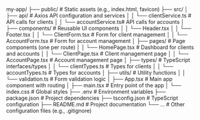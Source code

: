 my-app/
├── public/                  # Static assets (e.g., index.html, favicon)
├── src/
│   ├── api/                 # Axios API configuration and services
│   │   └── clientService.ts # API calls for clients
│   │   └── accountService.ts# API calls for accounts
│   ├── components/          # Reusable UI components
│   │   └── Header.tsx
│   │   └── Footer.tsx
│   │   └── ClientForm.tsx   # Form for client management
│   │   └── AccountForm.tsx  # Form for account management
│   ├── pages/               # Page components (one per route)
│   │   └── HomePage.tsx     # Dashboard for clients and accounts
│   │   └── ClientPage.tsx   # Client management page
│   │   └── AccountPage.tsx  # Account management page
│   ├── types/               # TypeScript interfaces/types
│   │   └── clientTypes.ts   # Types for clients
│   │   └── accountTypes.ts  # Types for accounts
│   ├── utils/               # Utility functions
│   │   └── validation.ts    # Form validation logic
│   ├── App.tsx              # Main app component with routing
│   ├── main.tsx             # Entry point of the app
│   └── index.css            # Global styles
├── .env                     # Environment variables
├── package.json             # Project dependencies
├── tsconfig.json            # TypeScript configuration
├── README.md                # Project documentation
└── ...                      # Other configuration files (e.g., .gitignore)